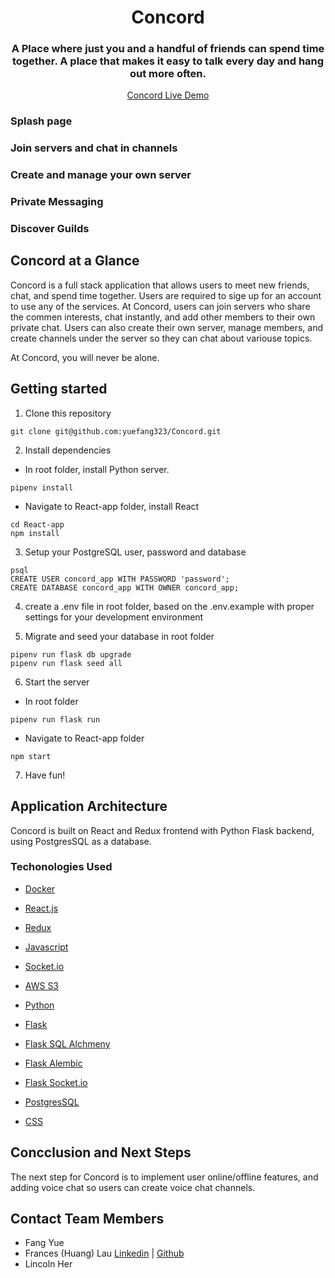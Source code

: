 <h1 align="center">Concord</ha>

<h3 align="center">A Place where just you and a handful of friends can spend time together. A place that makes it easy to talk every day and hang out more often.</h3>

<p align="center"><a  href="https://go-concord.herokuapp.com">Concord Live Demo</a></p>

### Splash page

### Join servers and chat in channels

### Create and manage your own server

### Private Messaging

### Discover Guilds

## Concord at a Glance

Concord is a full stack application that allows users to meet new friends, chat, and spend time together. Users are required to sige up for an account to use any of the services. At Concord, users can join servers who share the commen interests, chat instantly, and add other members to their own private chat. Users can also create their own server, manage members, and create channels under the server so they can chat about variouse topics.

At Concord, you will never be alone.

## Getting started

1. Clone this repository

```
git clone git@github.com:yuefang323/Concord.git
```

2. Install dependencies

- In root folder, install Python server.

```
pipenv install
```

- Navigate to React-app folder, install React

```
cd React-app
npm install
```

3. Setup your PostgreSQL user, password and database

```
psql
CREATE USER concord_app WITH PASSWORD 'password';
CREATE DATABASE concord_app WITH OWNER concord_app;

```

4. create a .env file in root folder, based on the .env.example with proper settings for your development environment

5. Migrate and seed your database in root folder

```
pipenv run flask db upgrade
pipenv run flask seed all

```

6. Start the server

- In root folder

```
pipenv run flask run
```

- Navigate to React-app folder

```
npm start
```

7. Have fun!

## Application Architecture

Concord is built on React and Redux frontend with Python Flask backend, using PostgresSQL as a database.

### Techonologies Used

- [Docker](https://www.docker.com/)
- [React.js](https://reactjs.org/)
- [Redux](https://redux.js.org/)
- [Javascript](https://www.javascript.com/)
- [Socket.io](https://socket.io)
- [AWS S3](https://aws.amazon.com/s3/)

- [Python](https://www.python.org/)
- [Flask](https://flask.palletsprojects.com/en/2.1.x/)
- [Flask SQL Alchmeny](https://flask-sqlalchemy.palletsprojects.com/en/2.x/)
- [Flask Alembic](https://flask-alembic.readthedocs.io/en/stable/)
- [Flask Socket.io](https://flask-socketio.readthedocs.io/en/latest/)
- [PostgresSQL](https://www.postgresql.org/)
- [CSS](https://developer.mozilla.org/en-US/docs/Web/CSS)

## Concclusion and Next Steps

The next step for Concord is to implement user online/offline features, and adding voice chat so users can create voice chat channels.

## Contact Team Members

- Fang Yue
- Frances (Huang) Lau <a href="https://www.linkedin.com/in/frances-huang-660607156">Linkedin</a> | <a href="https://github.com/frances-y-h">Github</a>
- Lincoln Her
